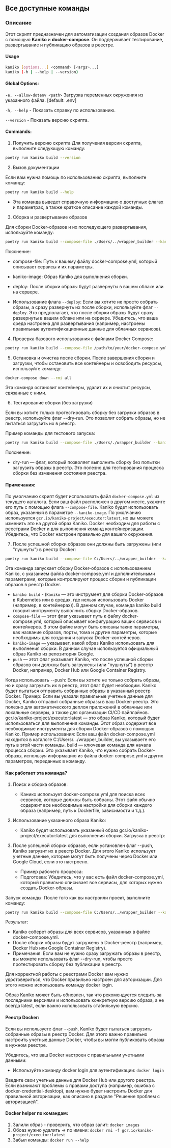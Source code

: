 ## Все доступные команды

### Описание

Этот скрипт предназначен для автоматизации создания образов Docker с помощью **Kaniko** и **docker-compose**. Он поддерживает тестирование, развертывание и публикацию образов в реестре.
#### Usage

```bash
kaniko [options...] <command> [<args>...]
kaniko (-h | --help | --version)
```

#### Global Options:
`-e, --allow-dotenv <path>`
Загрузка переменных окружения из указанного файла.
[default: .env]

`-h, --help` - Показать справку по использованию.

`--version` - Показать версию скрипта.

#### Commands:

1. Получить версию скрипта
Для получения версии скрипта, выполните следующую команду:

```bash
poetry run kaniko build --version
```

2. Вызов документации

Если вам нужна помощь по использованию скрипта, выполните команду:

```bash
poetry run kaniko build --help
```
- Эта команда выведет справочную информацию о доступных флагах и параметрах, а также краткое описание каждой команды.

3. Сборка и развертывание образов

Для сборки Docker-образов и их последующего развертывания, используйте команду:

```bash
poetry run kaniko build --compose-file ./Users/../wrapper_builder --kaniko-image gcr.io/kaniko-project/executor:latest --deploy
```
Пояснение:
- compose-file: Путь к вашему файлу docker-compose.yml, который описывает сервисы и их параметры.
- kaniko-image: Образ Kaniko для выполнения сборки.
- deploy: После сборки образы будут развернуты в вашем облаке или на сервере.

- Использование флага `--deploy`: Если вы хотите не просто собрать образы, а сразу развернуть их после сборки, используйте флаг `--deploy`. Это предполагает, что после сборки образы будут сразу развернуты в вашем облаке или на сервере. Убедитесь, что ваша среда настроена для развертывания (например, настроены правильные аутентификационные данные для облачных сервисов).

4. Проверка базового использования с файлами Docker Compose:

```bash
poetry run kaniko build --compose-file /path/to/your/docker-compose.yml
```

5. Остановка и очистка после сборки.
После завершения сборки и загрузки, чтобы остановить все контейнеры и освободить ресурсы, используйте команду:

```bash
docker-compose down --rmi all
```
Эта команда остановит контейнеры, удалит их и очистит ресурсы, связанные с ними.

6. Тестирование сборки (без загрузки)

Если вы хотите только протестировать сборку без загрузки образов в реестр, используйте флаг --dry-run. Это позволит собрать образы, но не пытаться загрузить их в реестр.

Пример команды для тестового запуска:

```bash
poetry run kaniko build --compose-file ./Users/./wrapper_builder --kaniko-image gcr.io/kaniko-project/executor:latest --dry-run
```

Пояснение:
- dry-run — флаг, который позволяет выполнить сборку без попытки загрузить образы в реестр. Это полезно для тестирования процесса сборки без изменения состояния реестра.

#### Примечания:
По умолчанию скрипт будет использовать файл `docker-compose.yml` из текущего каталога. Если ваш файл расположен в другом месте, укажите его путь с помощью флага `--compose-file`.
Kaniko будет использовать образ, указанный в параметре `--kaniko-image`. По умолчанию используется `gcr.io/kaniko-project/executor:latest`, но вы можете изменить это на другой образ Kaniko.
Docker необходим для работы с реестрами Docker и для выполнения команд контейнеризации. Убедитесь, что Docker настроен правильно для вашего окружения.

7. После успешной сборки образов они должны быть загружены (или "пушнуты") в реестр Docker:

```bash
poetry run kaniko build --compose-file C:/Users/../wrapper_builder --kaniko-image gcr.io/kaniko-project/executor:latest --push
```

Эта команда запускает сборку Docker-образов с использованием Kaniko, с указанием файла docker-compose.yml и дополнительными параметрами, которые контролируют процесс сборки и публикации образов в реестр Docker.

- `kaniko build` - (`Kaniko` — это инструмент для сборки Docker-образов в Kubernetes или в средах, где нельзя использовать Docker (например, в контейнерах)). В данном случае, команда kaniko build говорит инструменту выполнить сборку Docker-образов.
- `compose-file` — этот флаг указывает путь к файлу docker-compose.yml, который описывает конфигурацию ваших сервисов и контейнеров. В этом файле могут быть описаны такие параметры, как название образов, порты, тома и другие параметры, которые необходимы для создания и запуска Docker-контейнеров.
- `kaniko-image` — указывает, какой образ Kaniko использовать для выполнения сборки. В данном случае используется официальный образ Kaniko из репозитория Google.
- `push` — этот флаг указывает Kaniko, что после успешной сборки образов они должны быть загружены (или "пушнуты") в реестр Docker, например, Docker Hub или Google Container Registry.

Когда использовать --push:
Если вы хотите не только собрать образы, но и сразу загрузить их в реестр, этот флаг будет необходим. Kaniko будет пытаться отправить собранные образы в указанный реестр Docker.
Пример: Если вы указали правильные учетные данные для Docker, Kaniko отправит собранные образы в ваш Docker-реестр. Это полезно для автоматического деплоя приложений в облачные или локальные серверы, а также для организации CI/CD пайплайнов.
gcr.io/kaniko-project/executor:latest — это образ Kaniko, который будет использоваться для выполнения команды. Этот образ содержит все необходимые инструменты для сборки Docker-образов с помощью Kaniko.
Пример использования: Если ваш файл docker-compose.yml находится в каталоге C:/Users/.../wrapper_builder, вы указываете его путь в этой части команды.
build — ключевая команда для начала процесса сборки. Это указывает Kaniko, что нужно собрать Docker-образы, используя информацию из файла docker-compose.yml и других параметров, переданных в команду.

#### Как работает эта команда?
1. Поиск и сборка образов:
   - Канико использует docker-compose.yml для поиска всех сервисов, которые должны быть собраны. Этот файл обычно содержит все необходимые настройки для сборки каждого образа (например, путь к Dockerfile, зависимости и т.д.).

2. Использование указанного образа Kaniko:
   - Kaniko будет использовать указанный образ gcr.io/kaniko-project/executor:latest для выполнения сборки.
   Загрузка в реестр:

3. После успешной сборки образов, если установлен флаг --push, Kaniko загрузит их в реестр Docker. Для этого Kaniko использует учетные данные, которые могут быть получены через Docker или Google Cloud, если это настроено.
   - Пример рабочего процесса:
   - Подготовка: Убедитесь, что у вас есть файл docker-compose.yml, который правильно описывает все сервисы, для которых нужно создать Docker-образы.

Запуск команды: После того как вы настроили проект, выполните команду:

```bash
poetry run kaniko build --compose-file C:/Users/../wrapper_builder --kaniko-image gcr.io/kaniko-project/executor:latest --push
```

Результат:
- Kaniko соберет образы для всех сервисов, указанных в файле docker-compose.yml.
- После сборки образы будут загружены в Docker-реестр (например, Docker Hub или Google Container Registry).
- Примечания: Если вам не нужно сразу загружать образы в реестр, вы можете использовать флаг --dry-run, чтобы просто протестировать сборку без публикации в реестр.

Для корректной работы с реестрами Docker вам нужно удостовериться, что Docker правильно настроен для авторизации. Для этого можно использовать команду docker login.

Образ Kaniko может быть обновлен, так что рекомендуется следить за последними версиями и использовать конкретную версию образа, а не всегда latest, если важно использовать стабильную версию.

#### Реестр Docker:

Если вы используете флаг `--push`, Kaniko будет пытаться загрузить собранные образы в реестр Docker. Для этого важно правильно настроить учетные данные Docker, чтобы вы могли публиковать образы в нужном реестре.

Убедитесь, что ваш Docker настроен с правильными учетными данными:

- Используйте команду docker login для аутентификации: `docker login`

Введите свои учетные данные для Docker Hub или другого реестра.
Если возникают проблемы с правами доступа (например, ошибка с docker-credential-desktop), вам нужно будет настроить Docker для правильной авторизации, как описано в разделе "Решение проблем с авторизацией".

####  Docker helper по командам:

1. Залили образ - проверить, что образ залит: `docker images`
2. Обоаз нужно удалить -> по имени: `docker rmi -f gcr.io/kaniko-project/executor:latest`
3. Забыл команды: `docker run --help`